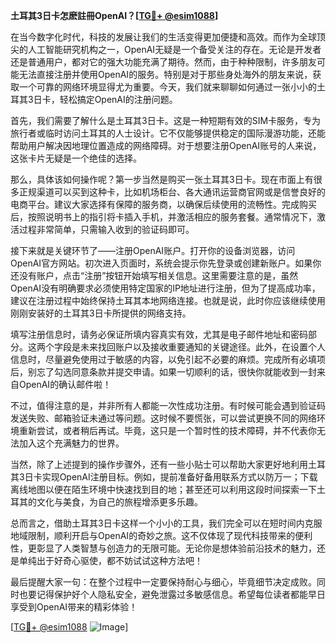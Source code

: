 **土耳其3日卡怎麽註冊OpenAI？[[TG💪+ @esim1088](https://t.me/s/esim1088)]**

在当今数字化时代，科技的发展让我们的生活变得更加便捷和高效。而作为全球顶尖的人工智能研究机构之一，OpenAI无疑是一个备受关注的存在。无论是开发者还是普通用户，都对它的强大功能充满了期待。然而，由于种种限制，许多朋友可能无法直接注册并使用OpenAI的服务。特别是对于那些身处海外的朋友来说，获取一个可靠的网络环境显得尤为重要。今天，我们就来聊聊如何通过一张小小的土耳其3日卡，轻松搞定OpenAI的注册问题。

首先，我们需要了解什么是土耳其3日卡。这是一种短期有效的SIM卡服务，专为旅行者或临时访问土耳其的人士设计。它不仅能够提供稳定的国际漫游功能，还能帮助用户解决因地理位置造成的网络障碍。对于想要注册OpenAI账号的人来说，这张卡片无疑是一个绝佳的选择。

那么，具体该如何操作呢？第一步当然是购买一张土耳其3日卡。现在市面上有很多正规渠道可以买到这种卡，比如机场柜台、各大通讯运营商官网或是信誉良好的电商平台。建议大家选择有保障的服务商，以确保后续使用的流畅性。完成购买后，按照说明书上的指引将卡插入手机，并激活相应的服务套餐。通常情况下，激活过程非常简单，只需输入收到的验证码即可。

接下来就是关键环节了——注册OpenAI账户。打开你的设备浏览器，访问OpenAI官方网站。初次进入页面时，系统会提示你先登录或创建新账户。如果你还没有账户，点击“注册”按钮开始填写相关信息。这里需要注意的是，虽然OpenAI没有明确要求必须使用特定国家的IP地址进行注册，但为了提高成功率，建议在注册过程中始终保持土耳其本地网络连接。也就是说，此时你应该继续使用刚刚安装好的土耳其3日卡所提供的网络支持。

填写注册信息时，请务必保证所填内容真实有效，尤其是电子邮件地址和密码部分。这两个字段是未来找回账户以及接收重要通知的关键途径。此外，在设置个人信息时，尽量避免使用过于敏感的内容，以免引起不必要的麻烦。完成所有必填项后，别忘了勾选同意条款并提交申请。如果一切顺利的话，很快你就能收到一封来自OpenAI的确认邮件啦！

不过，值得注意的是，并非所有人都能一次性成功注册。有时候可能会遇到验证码发送失败、邮箱验证未通过等问题。这时候不要慌张，可以尝试更换不同的网络环境重新尝试，或者稍后再试。毕竟，这只是一个暂时性的技术障碍，并不代表你无法加入这个充满魅力的世界。

当然，除了上述提到的操作步骤外，还有一些小贴士可以帮助大家更好地利用土耳其3日卡实现OpenAI注册目标。例如，提前准备好备用联系方式以防万一；下载离线地图以便在陌生环境中快速找到目的地；甚至还可以利用这段时间探索一下土耳其的文化与美食，为自己的旅程增添更多乐趣。

总而言之，借助土耳其3日卡这样一个小小的工具，我们完全可以在短时间内克服地域限制，顺利开启与OpenAI的奇妙之旅。这不仅体现了现代科技带来的便利性，更彰显了人类智慧与创造力的无限可能。无论你是想体验前沿技术的魅力，还是单纯出于好奇心驱使，都不妨试试这种方法吧！

最后提醒大家一句：在整个过程中一定要保持耐心与细心，毕竟细节决定成败。同时也要记得保护好个人隐私安全，避免泄露过多敏感信息。希望每位读者都能早日享受到OpenAI带来的精彩体验！

[[TG💪+ @esim1088](https://t.me/s/esim1088) ![Image](https://i.postimg.cc/4NQfJmqS/Snipaste-2025-05-13-00-14-12.png)]
